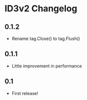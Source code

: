 # ID3v2 Changelog

## 0.1.2
* Rename tag.Close() to tag.Flush()

## 0.1.1
* Little improvement in performance

## 0.1
* First release!

